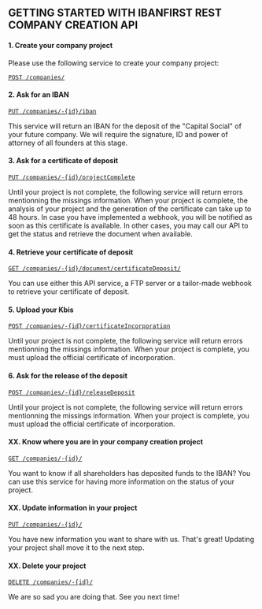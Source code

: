 ## GETTING STARTED WITH IBANFIRST REST COMPANY CREATION API ##

#### 1. Create your company project ####

Please use the following service to create your company project:

[`POST /companies/`](/services/companies.md#post_companies)

#### 2. Ask for an IBAN ####

[`PUT /companies/-{id}/iban`](/services/companies.md#put_companiesIban)

This service will return an IBAN for the deposit of the "Capital Social" of your future company.
We will require the signature, ID and power of attorney of all founders at this stage. 

#### 3. Ask for a certificate of deposit ####

[`PUT /companies/-{id}/projectComplete`](/services/companies.md#put_companiesComplete)

Until your project is not complete, the following service will return errors mentionning the missings information.
When your project is complete, the analysis of your project and the generation of the certificate can take up to 48 hours. In case you have implemented a webhook, you will be notified as soon as this certificate is available. In other cases, you may call our API to get the status and retrieve the document when available.

#### 4. Retrieve your certificate of deposit ####

 [`GET /companies/-{id}/document/certificateDeposit/`](/services/companies.md#getDocuments_certificateIncorporation)
 
You can use either this API service, a FTP server or a tailor-made webhook to retrieve your certificate of deposit.

#### 5. Upload your Kbis ####

 [`POST /companies/-{id}/certificateIncorporation`](/services/companies.md#post_companiesCertificateIncorporation) 
 
Until your project is not complete, the following service will return errors mentionning the missings information.
When your project is complete, you must upload the official certificate of incorporation.

#### 6. Ask for the release of the deposit ####

[`POST /companies/-{id}/releaseDeposit`](/services/companies.md#post_companiesReleaseDeposit)

Until your project is not complete, the following service will return errors mentionning the missings information.
When your project is complete, you must upload the official certificate of incorporation.

#### XX. Know where you are in your company creation project ####

[`GET /companies/-{id}/`](/services/companies.md#get_companies) 

You want to know if all shareholders has deposited funds to the IBAN? You can use this service for having more information on the status of your project.

#### XX. Update information in your project ####

 [`PUT /companies/-{id}/`](/services/companies.md#put_companies)
 
You have new information you want to share with us. That's great! Updating your project shall move it to the next step.

#### XX. Delete your project ####

[`DELETE /companies/-{id}/`](/services/companies.md#delete_companies)

We are so sad you are doing that. See you next time!
